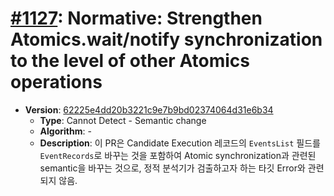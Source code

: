 # [#1127](https://github.com/tc39/ecma262/pull/1127/files): Normative: Strengthen Atomics.wait/notify synchronization to the level of other Atomics operations

- **Version**: [62225e4dd20b3221c9e7b9bd02374064d31e6b34](https://github.com/tc39/ecma262/commit/62225e4dd20b3221c9e7b9bd02374064d31e6b34)
  - **Type**: Cannot Detect - Semantic change
  - **Algorithm**: -
  - **Description**: 이 PR은 Candidate Execution 레코드의 `EventsList` 필드를 `EventRecords`로 바꾸는 것을 포함하여 Atomic synchronization과 관련된 semantic을 바꾸는 것으로, 정적 분석기가 검출하고자 하는 타깃 Error와 관련되지 않음.

